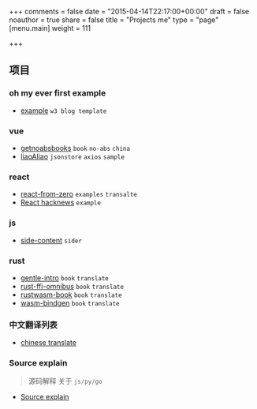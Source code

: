 +++
comments = false
date = "2015-04-14T22:17:00+00:00"
draft = false
noauthor = true
share = false
title = "Projects me"
type = "page"
[menu.main]
weight = 111

+++

## 项目

### oh my ever first example

- [example](../example) `w3 blog template`


### vue

- [getnoabsbooks](../getnoabsbooks) `book` `no-abs` `china` 
- [liaoAliao](../liaoAliao) `jsonstore` `axios` `sample`

### react

- [react-from-zero](../react-from-zero) `examples` `transalte`
- [React hacknews](../React-hacknews) `example`

### js

- [side-content](../side-content) `sider`

### rust

- [gentle-intro](../gentle-intro) `book` `translate`
- [rust-ffi-omnibus](../rust-ffi-omnibus) `book` `translate`
- [rustwasm-book](../rustwasm-book) `book` `translate`
- [wasm-bindgen](../wasm-bindgen) `book` `translate`

### 中文翻译列表

- [chinese translate](https://github.com/chinanf-boy/chinese-translate-list)

### Source explain

> 源码解释 关于 `js/py/go`

- [Source explain](https://github.com/chinanf-boy/Source-Explain)
